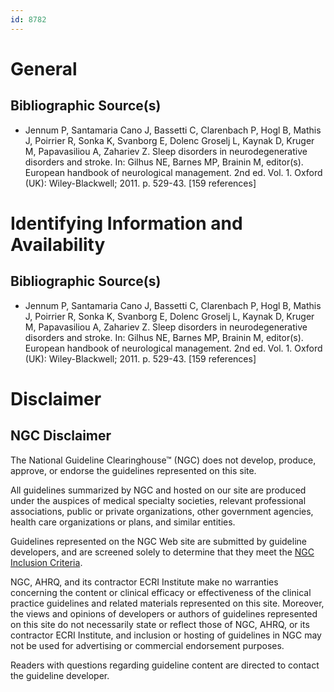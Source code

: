 ```yaml
---
id: 8782
---
```


# General

## Bibliographic Source(s)

- Jennum P, Santamaria Cano J, Bassetti C, Clarenbach P, Hogl B, Mathis J, Poirrier R, Sonka K, Svanborg E, Dolenc Groselj L, Kaynak D, Kruger M, Papavasiliou A, Zahariev Z. Sleep disorders in neurodegenerative disorders and stroke. In: Gilhus NE, Barnes MP, Brainin M, editor(s). European handbook of neurological management. 2nd ed. Vol. 1. Oxford (UK): Wiley-Blackwell; 2011. p. 529-43. [159 references]

# Identifying Information and Availability

## Bibliographic Source(s)

- Jennum P, Santamaria Cano J, Bassetti C, Clarenbach P, Hogl B, Mathis J, Poirrier R, Sonka K, Svanborg E, Dolenc Groselj L, Kaynak D, Kruger M, Papavasiliou A, Zahariev Z. Sleep disorders in neurodegenerative disorders and stroke. In: Gilhus NE, Barnes MP, Brainin M, editor(s). European handbook of neurological management. 2nd ed. Vol. 1. Oxford (UK): Wiley-Blackwell; 2011. p. 529-43. [159 references]

# Disclaimer

## NGC Disclaimer

The National Guideline Clearinghouse™ (NGC) does not develop, produce, approve, or endorse the guidelines represented on this site.

All guidelines summarized by NGC and hosted on our site are produced under the auspices of medical specialty societies, relevant professional associations, public or private organizations, other government agencies, health care organizations or plans, and similar entities.

Guidelines represented on the NGC Web site are submitted by guideline developers, and are screened solely to determine that they meet the [NGC Inclusion Criteria](/help-and-about/summaries/inclusion-criteria).

NGC, AHRQ, and its contractor ECRI Institute make no warranties concerning the content or clinical efficacy or effectiveness of the clinical practice guidelines and related materials represented on this site. Moreover, the views and opinions of developers or authors of guidelines represented on this site do not necessarily state or reflect those of NGC, AHRQ, or its contractor ECRI Institute, and inclusion or hosting of guidelines in NGC may not be used for advertising or commercial endorsement purposes.

Readers with questions regarding guideline content are directed to contact the guideline developer.

